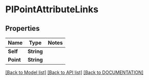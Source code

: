 # PIPointAttributeLinks

## Properties
Name | Type | Notes
------------ | ------------- | -------------
**Self** | **String**
**Point** | **String**

[[Back to Model list]](../../DOCUMENTATION.md#documentation-for-models) [[Back to API list]](../../DOCUMENTATION.md#documentation-for-api-endpoints) [[Back to DOCUMENTATION]](../../DOCUMENTATION.md)
